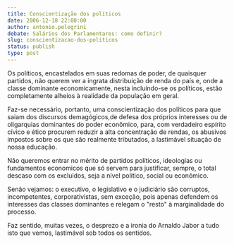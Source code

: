 ```yaml
---
title: Conscientização dos políticos
date: 2006-12-18 22:00:00
author: antonio.pelegrini
debate: Salários dos Parlamentares: como definir?
slug: conscientizacao-dos-politicos
status: publish 
type: post
---
```


Os políticos, encastelados em suas redomas de poder, de quaisquer partidos, não querem ver a ingrata distribuição de renda do país e, onde a classe dominante economicamente, nesta incluindo-se os políticos, estão completamente alheios à realidade da população em geral.  

 Faz-se necessário, portanto, uma conscientização dos políticos para que saiam dos discursos demagógicos,de defesa dos próprios interesses ou de oligarquias dominantes do poder econômico, para, com verdadeiro espírito cívico e ético procurem reduzir a alta concentração de rendas, os abusivos impostos sobre os que são realmente tributados, a lastimável situação de nossa educação.  

Não queremos entrar no mérito de partidos políticos, ideologias ou fundamentos economicos que só servem para justificar, sempre, o total descaso com os excluídos, seja a nível político, social ou econômico.  

Senão vejamos: o executivo, o legislativo e o judiciário são corruptos, incompetentes, corporativistas, sem exceção, pois apenas defendem os interesses das classes dominantes e relegam o "resto" à marginalidade do processo.  

Faz sentido, muitas vezes, o desprezo e a ironia do Arnaldo Jabor a tudo isto que vemos, lastimável sob todos os sentidos.  

  

